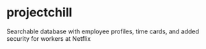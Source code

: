 # projectchill
Searchable database with employee profiles, time cards, and added security for workers at Netflix
